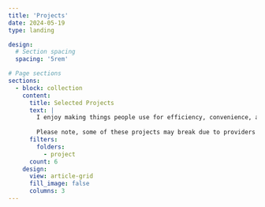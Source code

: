 ```yaml
---
title: 'Projects'
date: 2024-05-19
type: landing

design:
  # Section spacing
  spacing: '5rem'

# Page sections
sections:
  - block: collection
    content:
      title: Selected Projects
      text: |
        I enjoy making things people use for efficiency, convenience, and fun! Check out a tailored selection of my favorite projects which range from video game tracking to building AI tech support bots to data interpolation UIs to Turing Test games!
      
        Please note, some of these projects may break due to providers disappearances and deprecations. Please let me know if this is the case as my time is limited and I am (almost surely) working on other projects.
      filters:
        folders:
          - project
      count: 6
    design:
      view: article-grid
      fill_image: false
      columns: 3
---
```

